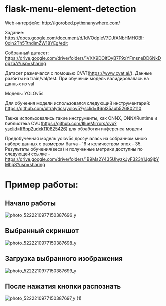 # flask-menu-element-detection

Web-интерфейс: http://igorobed.pythonanywhere.com/

Задание: https://docs.google.com/document/d/1dVOdpIeV7DJfANbHMHOBI-0oln2Th5TtndimZW18YEg/edit

Собранный датасет: https://drive.google.com/drive/folders/1VXX9DOlfOyB7F9xYFmsneDD6NkDogzaA?usp=sharing

Датасет размечался с помощью CVAT(https://www.cvat.ai/). Данные разбиты на train/val/test. При обучении модель валидировалась на данных из val

Модель: YOLOv5s

Для обучения модели использовался следующий инструментарий: https://github.com/ultralytics/yolov5?ysclid=lf6pl35aub526802110

Также использовались такие инструменты, как ONNX, ONNXRuntime и библиотека CVU(https://github.com/BlueMirrors/cvu?ysclid=lf6pp2udxk110825426) для обработки инференса модели

Предобученная модель yolov5s дообучалась на собранном мною наборе данных с размером батча - 16 и количеством эпох - 35. Результаты обучения(веса) и полученные метрики доступны по следующей ссылке - https://drive.google.com/drive/folders/1B9Ms2Y435UhyzkJyF323h1Jg9jbYMhg8?usp=sharing

# Пример работы:

## Начало работы

![photo_5222210977150387696_y](https://user-images.githubusercontent.com/43452966/224692379-f375e0af-898b-4b2a-9bb2-722efadda095.jpg)

## Выбранный скриншот

![photo_5222210977150387698_y](https://user-images.githubusercontent.com/43452966/224692673-2332b61e-ae5f-40db-a19d-3ac316947038.jpg)

## Загрузка выбранного изображения

![photo_5222210977150387699_y](https://user-images.githubusercontent.com/43452966/224692885-b18551b0-33a8-406a-ab5e-da19abc71cea.jpg)

## После нажатия кнопки распознать

![photo_5222210977150387697_y (1)](https://user-images.githubusercontent.com/43452966/224693040-8f052282-5fc4-46d0-9cbc-6564e3480eb0.jpg)


